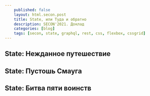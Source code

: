 ```yaml
---
    published: false
    layout: html.secon.post
    title: State, или Туда и обратно
    description: SECON'2021. Доклад
    categories: [blog]
    tags: [secon, state, graphql, rest, css, flexbox, cssgrid]
---
```


<!-- 01 -------------------------------------------------------------------- -->

## State: Нежданное путешествие

## State: Пустошь Смауга

## State: Битва пяти воинств
